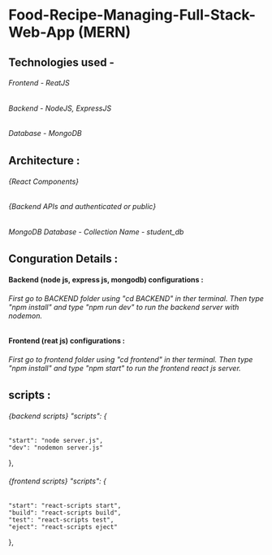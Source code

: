 # Food-Recipe-Managing-Full-Stack-Web-App (MERN)

## Technologies used - 
######                   Frontend - ReatJS
######                   Backend  - NodeJS, ExpressJS
######                   Database - MongoDB 


## Architecture  :
######  {React Components}
###### {Backend APIs and authenticated or public}
###### MongoDB Database - Collection Name - student_db

## Conguration Details  :
####  Backend (node js, express js, mongodb) configurations : 
###### First go to BACKEND folder using "cd BACKEND" in ther terminal. Then type "npm install" and type "npm run dev" to run the backend server with nodemon.

####  Frontend (reat js) configurations : 
###### First go to frontend folder using "cd frontend" in ther terminal. Then type "npm install" and type "npm start" to run the frontend react js server.

## scripts :
######  {backend scripts}  "scripts": {
    "start": "node server.js",
    "dev": "nodemon server.js"
  },
  
###### {frontend scripts}   "scripts": {
    "start": "react-scripts start",
    "build": "react-scripts build",
    "test": "react-scripts test",
    "eject": "react-scripts eject"
  },
